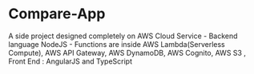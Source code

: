 # Compare-App
A side project designed completely on AWS Cloud Service - Backend language NodeJS - Functions are inside AWS Lambda(Serverless Compute), AWS API Gateway, AWS DynamoDB, AWS Cognito, AWS S3 , Front End : AngularJS and TypeScript

